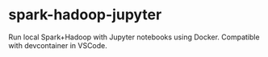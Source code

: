 # spark-hadoop-jupyter
Run local Spark+Hadoop with Jupyter notebooks using Docker. Compatible with devcontainer in VSCode.
